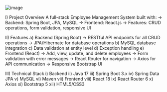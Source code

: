 ![image](https://github.com/user-attachments/assets/995eceb6-f132-4e0f-8c3a-8becc4caef8b)

I) Project Overview
A full-stack Employee Management System built with:
-> Backend: Spring Boot, JPA, MySQL
-> Frontend: React.js
-> Features: CRUD operations, form validation, responsive UI

II) Features
a) Backend (Spring Boot)
-> RESTful API endpoints for all CRUD operations
-> JPA/Hibernate for database operations
b) MySQL database integration
c) Data validation at entity level
d) Exception handling
e) Frontend (React)
-> Add, view, update, and delete employees
-> Form validation with error messages
-> React Router for navigation
-> Axios for API communication
-> Responsive Bootstrap UI

III) Technical Stack
i) Backend
ii) Java 17
iii) Spring Boot 3.x
iv) Spring Data JPA
v) MySQL
vi) Maven
vii) Frontend
viii) React 18
ix) React Router 6
x) Axios
xi) Bootstrap 5
xii) HTML5/CSS3
